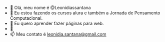 - 👋 Olá, meu nome é @Leonidiassantana
- 👀 Eu estou fazendo os cursos alura e também a Jornada de Pensamento Computacional.
- 🌱 Eu quero aprender fazer páginas para web.
- 💞️ 
- 📫 Meu contato é leonidia.santana@gmail.com

<!---
Leonidiassantana/Leonidiassantana is a ✨ special ✨ repository because its `README.md` (this file) appears on your GitHub profile.
You can click the Preview link to take a look at your changes.
--->
